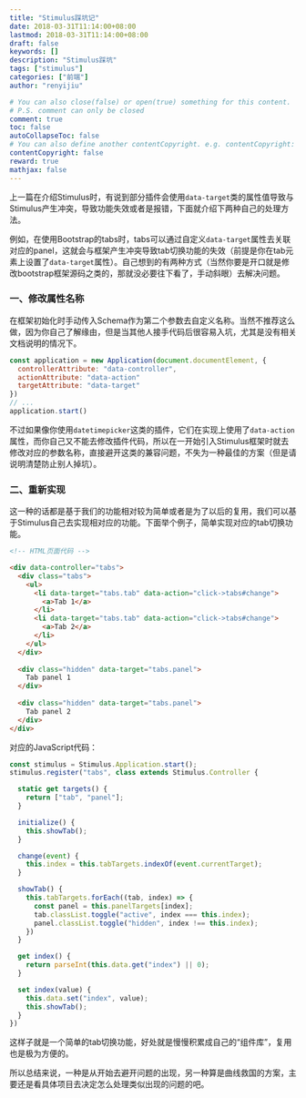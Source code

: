 ```yaml
---
title: "Stimulus踩坑记"
date: 2018-03-31T11:14:00+08:00
lastmod: 2018-03-31T11:14:00+08:00
draft: false
keywords: []
description: "Stimulus踩坑"
tags: ["stimulus"]
categories: ["前端"]
author: "renyijiu"

# You can also close(false) or open(true) something for this content.
# P.S. comment can only be closed
comment: true
toc: false
autoCollapseToc: false
# You can also define another contentCopyright. e.g. contentCopyright: "This is another copyright."
contentCopyright: false
reward: true
mathjax: false
---
```


上一篇在介绍Stimulus时，有说到部分插件会使用`data-target`类的属性值导致与Stimulus产生冲突，导致功能失效或者是报错，下面就介绍下两种自己的处理方法。

<!--more-->

例如，在使用Bootstrap的tabs时，tabs可以通过自定义`data-target`属性去关联对应的panel，这就会与框架产生冲突导致tab切换功能的失效（前提是你在tab元素上设置了`data-target`属性）。自己想到的有两种方式（当然你要是开口就是修改bootstrap框架源码之类的，那就没必要往下看了，手动斜眼）去解决问题。

### 一、修改属性名称

在框架初始化时手动传入Schema作为第二个参数去自定义名称。当然不推荐这么做，因为你自己了解缘由，但是当其他人接手代码后很容易入坑，尤其是没有相关文档说明的情况下。

```javascript
const application = new Application(document.documentElement, {
  controllerAttribute: "data-controller",
  actionAttribute: "data-action"
  targetAttribute: "data-target"
})
// ...
application.start()
```

不过如果像你使用`datetimepicker`这类的插件，它们在实现上使用了`data-action`属性，而你自己又不能去修改插件代码，所以在一开始引入Stimulus框架时就去修改对应的参数名称，直接避开这类的兼容问题，不失为一种最佳的方案（但是请说明清楚防止别人掉坑）。

### 二、重新实现

这一种的话都是基于我们的功能相对较为简单或者是为了以后的复用，我们可以基于Stimulus自己去实现相对应的功能。下面举个例子，简单实现对应的tab切换功能。

```html	
<!-- HTML页面代码 -->

<div data-controller="tabs">
  <div class="tabs">
    <ul>
      <li data-target="tabs.tab" data-action="click->tabs#change">
        <a>Tab 1</a>
      </li>
      <li data-target="tabs.tab" data-action="click->tabs#change">
        <a>Tab 2</a>
      </li>
    </ul>
  </div>
  
  <div class="hidden" data-target="tabs.panel">
    Tab panel 1
  </div>
  
  <div class="hidden" data-target="tabs.panel">
    Tab panel 2
  </div>
</div>

```

对应的JavaScript代码：

```javascript
const stimulus = Stimulus.Application.start();
stimulus.register("tabs", class extends Stimulus.Controller {

  static get targets() {
    return ["tab", "panel"];
  }

  initialize() {
    this.showTab();
  }

  change(event) {
    this.index = this.tabTargets.indexOf(event.currentTarget);
  }

  showTab() {
    this.tabTargets.forEach((tab, index) => {
      const panel = this.panelTargets[index];
      tab.classList.toggle("active", index === this.index);
      panel.classList.toggle("hidden", index !== this.index);
    })
  }

  get index() {
    return parseInt(this.data.get("index") || 0);
  }

  set index(value) {
    this.data.set("index", value);
    this.showTab();
  }
})

```

这样子就是一个简单的tab切换功能，好处就是慢慢积累成自己的“组件库”，复用也是极为方便的。

所以总结来说，一种是从开始去避开问题的出现，另一种算是曲线救国的方案，主要还是看具体项目去决定怎么处理类似出现的问题的吧。

